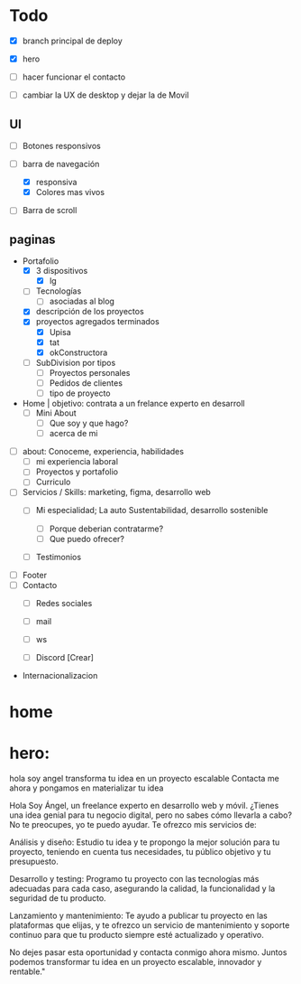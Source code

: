 
# Todo
- [x] branch principal de deploy
- [x] hero
- [ ] hacer funcionar el contacto
- [ ] cambiar la UX de desktop y dejar la de Movil


## UI
- [ ] Botones responsivos

- [ ] barra de navegación
  - [x] responsiva
  - [x] Colores mas vivos
- [ ] Barra de scroll


## paginas
- Portafolio
  - [x] 3 dispositivos
    - [x] lg
  - [ ] Tecnologías
    - [ ] asociadas al blog
  - [x] descripción de los proyectos
  - [x] proyectos agregados terminados
    - [x] Upisa
    - [x] tat
    - [x] okConstructora
  - [ ] SubDivision por tipos
    - [ ] Proyectos personales
    - [ ] Pedidos de clientes
    - [ ] tipo de proyecto

- Home | objetivo: contrata a un frelance experto en desarroll
  - [ ] Mini About
    - [ ] Que soy y que hago?
    - [ ] acerca de mi

- [ ] about: Conoceme, experiencia, habilidades
  - [ ] mi experiencia laboral
  - [ ] Proyectos y portafolio
  - [ ] Curriculo

- [ ] Servicios / Skills: marketing, figma, desarrollo web
  - [ ] Mi especialidad; La auto Sustentabilidad, desarrollo sostenible
    - [ ] Porque deberian contratarme?
    - [ ] Que puedo ofrecer?
  - [ ] Testimonios


- [ ] Footer
- [ ] Contacto
  - [ ] Redes sociales
  - [ ] mail
  - [ ] ws
  - [ ] Discord [Crear]

  


- Internacionalizacion 




# home

# hero: 
hola soy angel
transforma tu idea en un proyecto escalable 
Contacta me ahora y pongamos en materializar tu idea

Hola Soy Ángel, un freelance experto en desarrollo web y móvil. 
¿Tienes una idea genial para tu negocio digital, pero no sabes cómo llevarla a cabo? 
No te preocupes, yo te puedo ayudar. 
Te ofrezco mis servicios de:

Análisis y diseño: Estudio tu idea y te propongo la mejor solución para tu proyecto, teniendo en cuenta tus necesidades, tu público objetivo y tu presupuesto.

Desarrollo y testing: Programo tu proyecto con las tecnologías más adecuadas para cada caso, asegurando la calidad, la funcionalidad y la seguridad de tu producto.

Lanzamiento y mantenimiento: Te ayudo a publicar tu proyecto en las plataformas que elijas, y te ofrezco un servicio de mantenimiento y soporte continuo para que tu producto siempre esté actualizado y operativo.

No dejes pasar esta oportunidad y contacta conmigo ahora mismo. Juntos podemos transformar tu idea en un proyecto escalable, innovador y rentable."

